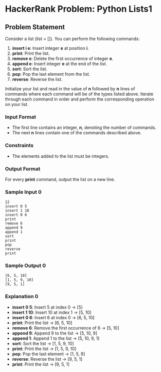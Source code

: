 # HackerRank Problem: Python Lists1

## Problem Statement

Consider a list (list = []). You can perform the following commands:

1. **insert i e**: Insert integer **e** at position **i**.
2. **print**: Print the list.
3. **remove e**: Delete the first occurrence of integer **e**.
4. **append e**: Insert integer **e** at the end of the list.
5. **sort**: Sort the list.
6. **pop**: Pop the last element from the list.
7. **reverse**: Reverse the list.

Initialize your list and read in the value of **n** followed by **n** lines of commands where each command will be of the types listed above. Iterate through each command in order and perform the corresponding operation on your list.

### Input Format
- The first line contains an integer, **n**, denoting the number of commands.
- The next **n** lines contain one of the commands described above.

### Constraints
- The elements added to the list must be integers.

### Output Format
For every **print** command, output the list on a new line.

### Sample Input 0
```
12
insert 0 5
insert 1 10
insert 0 6
print
remove 6
append 9
append 1
sort
print
pop
reverse
print
```

### Sample Output 0
```
[6, 5, 10]
[1, 5, 9, 10]
[9, 5, 1]
```

### Explanation 0
- **insert 0 5**: Insert 5 at index 0 → [5]
- **insert 1 10**: Insert 10 at index 1 → [5, 10]
- **insert 0 6**: Insert 6 at index 0 → [6, 5, 10]
- **print**: Print the list → [6, 5, 10]
- **remove 6**: Remove the first occurrence of 6 → [5, 10]
- **append 9**: Append 9 to the list → [5, 10, 9]
- **append 1**: Append 1 to the list → [5, 10, 9, 1]
- **sort**: Sort the list → [1, 5, 9, 10]
- **print**: Print the list → [1, 5, 9, 10]
- **pop**: Pop the last element → [1, 5, 9]
- **reverse**: Reverse the list → [9, 5, 1]
- **print**: Print the list → [9, 5, 1]
